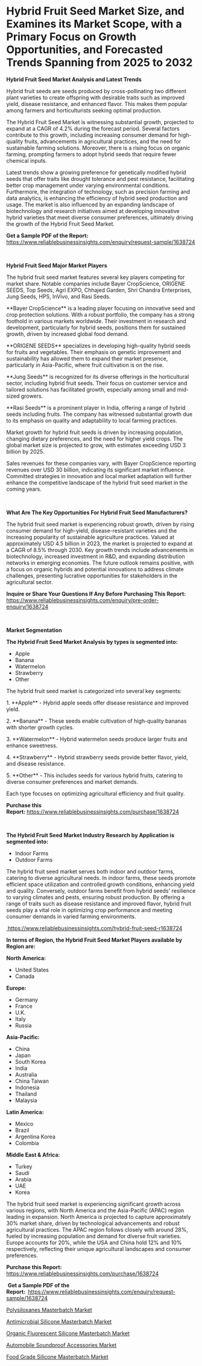 <p><h1>Hybrid Fruit Seed Market Size, and Examines its Market Scope, with a Primary Focus on Growth Opportunities, and Forecasted Trends Spanning from 2025 to 2032</h1></p><p><strong>Hybrid Fruit Seed Market Analysis and Latest Trends</strong></p>
<p><p>Hybrid fruit seeds are seeds produced by cross-pollinating two different plant varieties to create offspring with desirable traits such as improved yield, disease resistance, and enhanced flavor. This makes them popular among farmers and horticulturists seeking optimal production.</p><p>The Hybrid Fruit Seed Market is witnessing substantial growth, projected to expand at a CAGR of 4.2% during the forecast period. Several factors contribute to this growth, including increasing consumer demand for high-quality fruits, advancements in agricultural practices, and the need for sustainable farming solutions. Moreover, there is a rising focus on organic farming, prompting farmers to adopt hybrid seeds that require fewer chemical inputs.</p><p>Latest trends show a growing preference for genetically modified hybrid seeds that offer traits like drought tolerance and pest resistance, facilitating better crop management under varying environmental conditions. Furthermore, the integration of technology, such as precision farming and data analytics, is enhancing the efficiency of hybrid seed production and usage. The market is also influenced by an expanding landscape of biotechnology and research initiatives aimed at developing innovative hybrid varieties that meet diverse consumer preferences, ultimately driving the growth of the Hybrid Fruit Seed Market.</p></p>
<p><strong>Get a Sample PDF of the Report:&nbsp;</strong> <a href="https://www.reliablebusinessinsights.com/enquiry/request-sample/1638724?utm_campaign=60&utm_medium=2&utm_source=Github&utm_content=ia&utm_term=23032025&utm_id=hybrid-fruit-seed">https://www.reliablebusinessinsights.com/enquiry/request-sample/1638724</a></p>
<p>&nbsp;</p>
<p><strong>Hybrid Fruit Seed Major Market Players</strong></p>
<p><p>The hybrid fruit seed market features several key players competing for market share. Notable companies include Bayer CropScience, ORIGENE SEEDS, Top Seeds, Agri EXPO, Chhajed Garden, Shri Chandra Enterprises, Jung Seeds, HPS, InVivo, and Rasi Seeds.</p><p>**Bayer CropScience** is a leading player focusing on innovative seed and crop protection solutions. With a robust portfolio, the company has a strong foothold in various markets worldwide. Their investment in research and development, particularly for hybrid seeds, positions them for sustained growth, driven by increased global food demand.</p><p>**ORIGENE SEEDS** specializes in developing high-quality hybrid seeds for fruits and vegetables. Their emphasis on genetic improvement and sustainability has allowed them to expand their market presence, particularly in Asia-Pacific, where fruit cultivation is on the rise.</p><p>**Jung Seeds** is recognized for its diverse offerings in the horticultural sector, including hybrid fruit seeds. Their focus on customer service and tailored solutions has facilitated growth, especially among small and mid-sized growers.</p><p>**Rasi Seeds** is a prominent player in India, offering a range of hybrid seeds including fruits. The company has witnessed substantial growth due to its emphasis on quality and adaptability to local farming practices.</p><p>Market growth for hybrid fruit seeds is driven by increasing population, changing dietary preferences, and the need for higher yield crops. The global market size is projected to grow, with estimates exceeding USD 3 billion by 2025.</p><p>Sales revenues for these companies vary, with Bayer CropScience reporting revenues over USD 30 billion, indicating its significant market influence. Committed strategies in innovation and local market adaptation will further enhance the competitive landscape of the hybrid fruit seed market in the coming years.</p></p>
<p>&nbsp;</p>
<p><strong>What Are The Key Opportunities For Hybrid Fruit Seed Manufacturers?</strong></p>
<p><p>The hybrid fruit seed market is experiencing robust growth, driven by rising consumer demand for high-yield, disease-resistant varieties and the increasing popularity of sustainable agriculture practices. Valued at approximately USD 4.5 billion in 2023, the market is projected to expand at a CAGR of 8.5% through 2030. Key growth trends include advancements in biotechnology, increased investment in R&D, and expanding distribution networks in emerging economies. The future outlook remains positive, with a focus on organic hybrids and potential innovations to address climate challenges, presenting lucrative opportunities for stakeholders in the agricultural sector.</p></p>
<p><strong>Inquire or Share Your Questions If Any Before Purchasing This Report:</strong> <a href="https://www.reliablebusinessinsights.com/enquiry/pre-order-enquiry/1638724?utm_campaign=60&utm_medium=2&utm_source=Github&utm_content=ia&utm_term=23032025&utm_id=hybrid-fruit-seed">https://www.reliablebusinessinsights.com/enquiry/pre-order-enquiry/1638724</a></p>
<p>&nbsp;</p>
<p><strong>Market Segmentation</strong></p>
<p><strong>The Hybrid Fruit Seed Market Analysis by types is segmented into:</strong></p>
<p><ul><li>Apple</li><li>Banana</li><li>Watermelon</li><li>Strawberry</li><li>Other</li></ul></p>
<p><p>The hybrid fruit seed market is categorized into several key segments: </p><p>1. **Apple** - Hybrid apple seeds offer disease resistance and improved yield.</p><p>2. **Banana** - These seeds enable cultivation of high-quality bananas with shorter growth cycles.</p><p>3. **Watermelon** - Hybrid watermelon seeds produce larger fruits and enhance sweetness.</p><p>4. **Strawberry** - Hybrid strawberry seeds provide better flavor, yield, and disease resistance.</p><p>5. **Other** - This includes seeds for various hybrid fruits, catering to diverse consumer preferences and market demands. </p><p>Each type focuses on optimizing agricultural efficiency and fruit quality.</p></p>
<p><strong>Purchase this Report:&nbsp;</strong><a href="https://www.reliablebusinessinsights.com/purchase/1638724?utm_campaign=60&utm_medium=2&utm_source=Github&utm_content=ia&utm_term=23032025&utm_id=hybrid-fruit-seed">https://www.reliablebusinessinsights.com/purchase/1638724</a></p>
<p>&nbsp;</p>
<p><strong>The Hybrid Fruit Seed Market Industry Research by Application is segmented into:</strong></p>
<p><ul><li>Indoor Farms</li><li>Outdoor Farms</li></ul></p>
<p><p>The hybrid fruit seed market serves both indoor and outdoor farms, catering to diverse agricultural needs. In indoor farms, these seeds promote efficient space utilization and controlled growth conditions, enhancing yield and quality. Conversely, outdoor farms benefit from hybrid seeds' resilience to varying climates and pests, ensuring robust production. By offering a range of traits such as disease resistance and improved flavor, hybrid fruit seeds play a vital role in optimizing crop performance and meeting consumer demands in varied farming environments.</p></p>
<p><a href="https://www.reliablebusinessinsights.com/hybrid-fruit-seed-r1638724?utm_campaign=60&utm_medium=2&utm_source=Github&utm_content=ia&utm_term=23032025&utm_id=hybrid-fruit-seed">&nbsp;https://www.reliablebusinessinsights.com/hybrid-fruit-seed-r1638724</a></p>
<p><strong>In terms of Region, the Hybrid Fruit Seed Market Players available by Region are:</strong></p>
<p>
    <p> <strong> North America: </strong>
        <ul>
            <li>United States</li>
            <li>Canada</li>
        </ul>
        </p> 
    <p> <strong> Europe: </strong>
        <ul>
            <li>Germany</li>
            <li>France</li>
            <li>U.K.</li>
            <li>Italy</li>
            <li>Russia</li>
        </ul>
        </p> 
    <p> <strong> Asia-Pacific: </strong>
        <ul>
            <li>China</li>
            <li>Japan</li>
            <li>South Korea</li>
            <li>India</li>
            <li>Australia</li>
            <li>China Taiwan</li>
            <li>Indonesia</li>
            <li>Thailand</li>
            <li>Malaysia</li>
        </ul>
        </p> 
    <p> <strong> Latin America: </strong>
        <ul>
            <li>Mexico</li>
            <li>Brazil</li>
            <li>Argentina Korea</li>
            <li>Colombia</li>
        </ul>
        </p> 
    <p> <strong> Middle East & Africa: </strong>
        <ul>
            <li>Turkey</li>
            <li>Saudi</li>
            <li>Arabia</li>
            <li>UAE</li>
            <li>Korea</li>
        </ul>
    </p>
    </p>
<p><p>The hybrid fruit seed market is experiencing significant growth across various regions, with North America and the Asia-Pacific (APAC) region leading in expansion. North America is projected to capture approximately 30% market share, driven by technological advancements and robust agricultural practices. The APAC region follows closely with around 28%, fueled by increasing population and demand for diverse fruit varieties. Europe accounts for 20%, while the USA and China hold 12% and 10% respectively, reflecting their unique agricultural landscapes and consumer preferences.</p></p>
<p><strong>Purchase this Report: </strong><a href="https://www.reliablebusinessinsights.com/purchase/1638724?utm_campaign=60&utm_medium=2&utm_source=Github&utm_content=ia&utm_term=23032025&utm_id=hybrid-fruit-seed">https://www.reliablebusinessinsights.com/purchase/1638724</a></p>
<p>&nbsp;<strong>Get a Sample PDF of the Report:&nbsp;&nbsp;</strong><a href="https://www.reliablebusinessinsights.com/enquiry/request-sample/1638724?utm_campaign=60&utm_medium=2&utm_source=Github&utm_content=ia&utm_term=23032025&utm_id=hybrid-fruit-seed">https://www.reliablebusinessinsights.com/enquiry/request-sample/1638724</a></p>
<p><strong></strong></p>
<p><p><a href="https://github.com/mynaoanes/Market-Research-Report-List-1/blob/main/polysiloxanes-masterbatch-market.md?utm_campaign=60&utm_medium=2&utm_source=Github&utm_content=ia&utm_term=23032025&utm_id=hybrid-fruit-seed">Polysiloxanes Masterbatch Market</a></p><p><a href="https://github.com/alrogikrosa/Market-Research-Report-List-1/blob/main/antimicrobial-silicone-masterbatch-market.md?utm_campaign=60&utm_medium=2&utm_source=Github&utm_content=ia&utm_term=23032025&utm_id=hybrid-fruit-seed">Antimicrobial Silicone Masterbatch Market</a></p><p><a href="https://github.com/borknyberg/Market-Research-Report-List-1/blob/main/organic-fluorescent-silicone-masterbatch-market.md?utm_campaign=60&utm_medium=2&utm_source=Github&utm_content=ia&utm_term=23032025&utm_id=hybrid-fruit-seed">Organic Fluorescent Silicone Masterbatch Market</a></p><p><a href="https://github.com/cavushjla/Market-Research-Report-List-1/blob/main/automobile-soundproof-accessories-market.md?utm_campaign=60&utm_medium=2&utm_source=Github&utm_content=ia&utm_term=23032025&utm_id=hybrid-fruit-seed">Automobile Soundproof Accessories Market</a></p><p><a href="https://github.com/coricnzati/Market-Research-Report-List-1/blob/main/food-grade-silicone-masterbatch-market.md?utm_campaign=60&utm_medium=2&utm_source=Github&utm_content=ia&utm_term=23032025&utm_id=hybrid-fruit-seed">Food Grade Silicone Masterbatch Market</a></p></p>